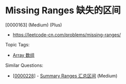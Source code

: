 # Missing Ranges 缺失的区间

[0000163] (Medium) (Plus)

- https://leetcode-cn.com/problems/missing-ranges/

Topic Tags:

- [Array 数组](https://leetcode-cn.com/tag/array/)

Similar Questions:

- [[0000228](https://leetcode-cn.com/problems/summary-ranges/)] - [Summary Ranges 汇总区间](./0000228.summary-ranges.md) (Medium)
